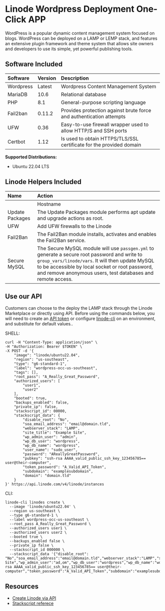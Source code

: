 # Linode Wordpress Deployment One-Click APP

WordPress is a popular dynamic content management system focused on blogs. WordPress can be deployed on a LAMP or LEMP stack, and features an extensive plugin framework and theme system that allows site owners and developers to use its simple, yet powerful publishing tools.

## Software Included

| Software  | Version   | Description   |
| :---      | :----     | :---          |
| Wordpress | Latest    | Wordpress Content Management System |
| MariaDB   | 10.6      | Relational database |
| PHP       | 8.1       | General-purpose scripting language |
| Fail2ban  | 0.11.2    | Provides protection against brute force and authentication attempts |
| UFW       | 0.36      | Easy-to-use firewall wrapper used to allow HTTP/S and SSH ports |
| Certbot   | 1.12      | Is used to obtain HTTPS/TLS/SSL certificate for the provided domain |


**Supported Distributions:**

- Ubuntu 22.04 LTS

## Linode Helpers Included

| Name  | Action  |
| :---  | :---    |
|| Hostname   | Assigns a hostname to the Linode based on domains provided via UDF or uses default rDNS. | The Hostname module accepts a UDF to assign a FQDN and write to the `/etc/hosts` file. If no domain is provided the default `ip.linodeusercontent.com` rDNS will be used. For consistency, DNS and SSL configurations should use the Hostname generated `_domain` var when possible. |
| Update Packages   | The Update Packages module performs apt update and upgrade actions as root.  |
| UFW   | Add UFW firewalls to the Linode  | The UFW module will import a `ufw_rules.yml` provided in `roles/$APP/tasks` and enables the service.  |
| Fail2Ban   | The Fail2Ban module installs, activates and enables the Fail2Ban service.  |
| Secure MySQL   | The Secure MySQL module will use `passgen.yml` to generate a secure root password and write to `group_vars/linode/vars`. It will then update MySQL to be accessible by local socket or root password, and remove anonymous users, test databases and remote access.  |

## Use our API

Customers can choose to the deploy the LAMP stack through the Linode Marketplace or directly using API. Before using the commands below, you will need to create an [API token](https://www.linode.com/docs/products/tools/linode-api/get-started/#create-an-api-token) or configure [linode-cli](https://www.linode.com/products/cli/) on an environment, and substitute for default values..

SHELL:
```
curl -H "Content-Type: application/json" \
-H "Authorization: Bearer $TOKEN" \
-X POST -d '{
    "image": "linode/ubuntu22.04",
    "region": "us-southeast",
    "type": "g6-standard-1",
    "label": "wordpress-occ-us-southeast",
    "tags": [],
    "root_pass": "A_Really_Great_Password",
    "authorized_users": [
        "user1",
        "user2"
    ],
    "booted": true,
    "backups_enabled": false,
    "private_ip": false,
    "stackscript_id": 00000,
    "stackscript_data": {
        "disable_root": "No",
        "soa_email_address": "email@domain.tld",
        "webserver_stack": "LAMP",
        "site_title": "Example Site",
        "wp_admin_user": "admin",
        "wp_db_user": "wordpress",
        "wp_db_name": "wordpress",
        "user_name": "sudo_user",
        "password": "AReallyGreatPassword",
        "pubkey": "ssh-rsa AAAA_valid_public_ssh_key_123456785== user@their-computer",
        "token_password": "A_Valid_API_Token",
        "subdomain": "examplesubdomain",
        "domain": "domain.tld"
    }
}' https://api.linode.com/v4/linode/instances
```
CLI:
```
linode-cli linodes create \
  --image 'linode/ubuntu22.04' \
  --region us-southeast \
  --type g6-standard-1 \
  --label wordpress-occ-us-southeast \
  --root_pass A_Really_Great_Password \
  --authorized_users user1 \
  --authorized_users user2 \
  --booted true \
  --backups_enabled false \
  --private_ip false \
  --stackscript_id 000000 \
  --stackscript_data '{"disable_root": "No","soa_email_address":"email@domain.tld","webserver_stack":"LAMP","site_title":"Example Site","wp_admin_user":"ad,om","wp_db_user":"wordpress","wp_db_name":"wordpress","user_name":"sudo_user","password":"AReallyGreatPassword","pubkey":"ssh-rsa AAAA_valid_public_ssh_key_123456785== user@their-computer","token_password":"A_Valid_API_Token","subdomain":"examplesubdomain","domain":"domain.tld"}'
```

## Resources

- [Create Linode via API](https://www.linode.com/docs/api/linode-instances/#linode-create)
- [Stackscript referece](https://www.linode.com/docs/guides/writing-scripts-for-use-with-linode-stackscripts-a-tutorial/#user-defined-fields-udfs)

